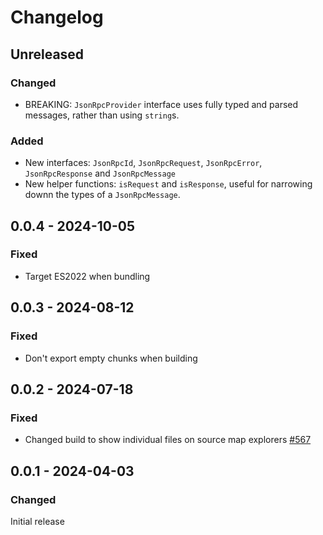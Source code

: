 # Changelog

## Unreleased

### Changed

- BREAKING: `JsonRpcProvider` interface uses fully typed and parsed messages, rather than using `string`s.

### Added

- New interfaces: `JsonRpcId`, `JsonRpcRequest`, `JsonRpcError`, `JsonRpcResponse` and `JsonRpcMessage`
- New helper functions: `isRequest` and `isResponse`, useful for narrowing downn the types of a `JsonRpcMessage`.

## 0.0.4 - 2024-10-05

### Fixed

- Target ES2022 when bundling

## 0.0.3 - 2024-08-12

### Fixed

- Don't export empty chunks when building

## 0.0.2 - 2024-07-18

### Fixed

- Changed build to show individual files on source map explorers [#567](https://github.com/polkadot-api/polkadot-api/pull/567)

## 0.0.1 - 2024-04-03

### Changed

Initial release
